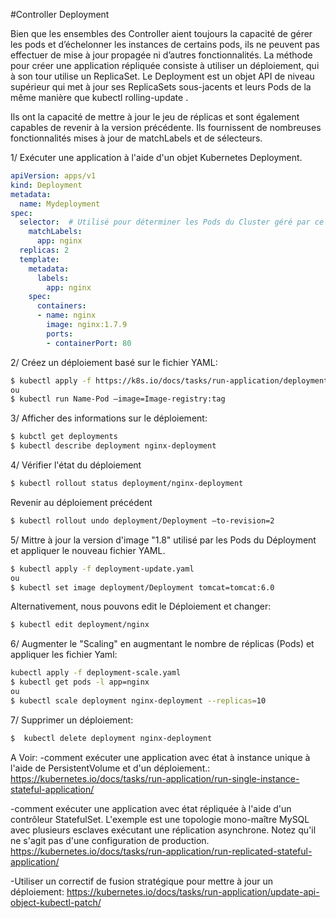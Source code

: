 
#Controller Deployment

Bien que les ensembles des Controller aient toujours la capacité de gérer les pods et d’échelonner les instances de certains pods, ils ne peuvent pas effectuer de mise à jour propagée ni d’autres fonctionnalités. La méthode pour créer une application répliquée consiste à utiliser un déploiement, qui à son tour utilise un ReplicaSet. Le Deployment est un objet API de niveau supérieur qui met à jour ses ReplicaSets sous-jacents et leurs Pods de la même manière que kubectl rolling-update .

Ils ont la capacité de mettre à jour le jeu de réplicas et sont également capables de revenir à la version précédente. Ils fournissent de nombreuses fonctionnalités mises à jour de matchLabels et de sélecteurs.

1/ Exécuter une application à l'aide d'un objet Kubernetes Deployment.
```yaml
apiVersion: apps/v1 
kind: Deployment
metadata:
  name: Mydeployment
spec:
  selector:  # Utilisé pour déterminer les Pods du Cluster géré par ce controller Deployment
    matchLabels:
      app: nginx
  replicas: 2 
  template: 
    metadata:
      labels:
        app: nginx
    spec:
      containers:
      - name: nginx
        image: nginx:1.7.9
        ports:
        - containerPort: 80
```


2/ Créez un déploiement basé sur le fichier YAML:
```bash
$ kubectl apply -f https://k8s.io/docs/tasks/run-application/deployment.yaml
ou
$ kubectl run Name-Pod –image=Image-registry:tag 
```


3/ Afficher des informations sur le déploiement:
```bash
$ kubctl get deployments
$ kubectl describe deployment nginx-deployment 
```


4/ Vérifier l'état du déploiement
```bash
$ kubectl rollout status deployment/nginx-deployment
```
Revenir au déploiement précédent
```bash
$ kubectl rollout undo deployment/Deployment –to-revision=2
```


5/ Mittre à jour la version d'image "1.8" utilisé par les Pods du Déployment et appliquer le nouveau fichier YAML. 
```bash
$ kubectl apply -f deployment-update.yaml 
ou 
$ kubectl set image deployment/Deployment tomcat=tomcat:6.0
```
Alternativement, nous pouvons edit le Déploiement et changer:
```bash
$ kubectl edit deployment/nginx
```


6/ Augmenter le "Scaling" en augmentant le nombre de réplicas (Pods) et appliquer les fichier Yaml:
```bash
kubectl apply -f deployment-scale.yaml
$ kubectl get pods -l app=nginx
ou
$ kubectl scale deployment nginx-deployment --replicas=10 
```

7/ Supprimer un déploiement:
```bash
$  kubectl delete deployment nginx-deployment 
```



A Voir: 
-comment exécuter une application avec état à instance unique à l'aide de PersistentVolume et d'un déploiement.:
https://kubernetes.io/docs/tasks/run-application/run-single-instance-stateful-application/

-comment exécuter une application avec état répliquée à l'aide d'un contrôleur StatefulSet. L'exemple est une topologie mono-maître MySQL avec plusieurs esclaves exécutant une réplication asynchrone. Notez qu'il ne s'agit pas d'une configuration de production. 
https://kubernetes.io/docs/tasks/run-application/run-replicated-stateful-application/

-Utiliser un correctif de fusion stratégique pour mettre à jour un déploiement:
https://kubernetes.io/docs/tasks/run-application/update-api-object-kubectl-patch/
